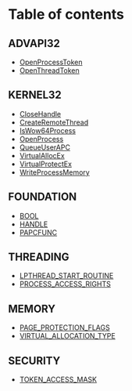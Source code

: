 # Table of contents

## ADVAPI32

* [OpenProcessToken](README.md)
* [OpenThreadToken](advapi32/openthreadtoken.md)

## KERNEL32

* [CloseHandle](<README (1).md>)
* [CreateRemoteThread](kernel32/createremotethread.md)
* [IsWow64Process](kernel32/iswow64process.md)
* [OpenProcess](<README (1) (1).md>)
* [QueueUserAPC](kernel32/queueuserapc.md)
* [VirtualAllocEx](kernel32/virtualallocex.md)
* [VirtualProtectEx](kernel32/virtualprotectex.md)
* [WriteProcessMemory](kernel32/writeprocessmemory.md)

## FOUNDATION

* [BOOL](foundation/bool.md)
* [HANDLE](foundation/handle.md)
* [PAPCFUNC](foundation/papcfunc.md)

## THREADING

* [LPTHREAD\_START\_ROUTINE](threading/lpthread\_start\_routine.md)
* [PROCESS\_ACCESS\_RIGHTS](threading/process\_access\_rights.md)

## MEMORY

* [PAGE\_PROTECTION\_FLAGS](memory/page\_protection\_flags.md)
* [VIRTUAL\_ALLOCATION\_TYPE](memory/virtual\_allocation\_type.md)

## SECURITY

* [TOKEN\_ACCESS\_MASK](security/token\_access\_mask.md)
